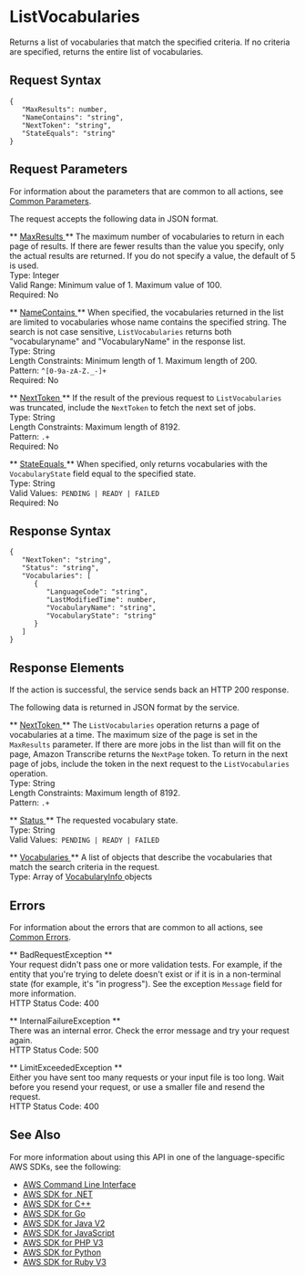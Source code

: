 # ListVocabularies<a name="API_ListVocabularies"></a>

Returns a list of vocabularies that match the specified criteria\. If no criteria are specified, returns the entire list of vocabularies\.

## Request Syntax<a name="API_ListVocabularies_RequestSyntax"></a>

```
{
   "MaxResults": number,
   "NameContains": "string",
   "NextToken": "string",
   "StateEquals": "string"
}
```

## Request Parameters<a name="API_ListVocabularies_RequestParameters"></a>

For information about the parameters that are common to all actions, see [Common Parameters](CommonParameters.md)\.

The request accepts the following data in JSON format\.

 ** [ MaxResults ](#API_ListVocabularies_RequestSyntax) **   <a name="transcribe-ListVocabularies-request-MaxResults"></a>
The maximum number of vocabularies to return in each page of results\. If there are fewer results than the value you specify, only the actual results are returned\. If you do not specify a value, the default of 5 is used\.  
Type: Integer  
Valid Range: Minimum value of 1\. Maximum value of 100\.  
Required: No

 ** [ NameContains ](#API_ListVocabularies_RequestSyntax) **   <a name="transcribe-ListVocabularies-request-NameContains"></a>
When specified, the vocabularies returned in the list are limited to vocabularies whose name contains the specified string\. The search is not case sensitive, `ListVocabularies` returns both "vocabularyname" and "VocabularyName" in the response list\.  
Type: String  
Length Constraints: Minimum length of 1\. Maximum length of 200\.  
Pattern: `^[0-9a-zA-Z._-]+`   
Required: No

 ** [ NextToken ](#API_ListVocabularies_RequestSyntax) **   <a name="transcribe-ListVocabularies-request-NextToken"></a>
If the result of the previous request to `ListVocabularies` was truncated, include the `NextToken` to fetch the next set of jobs\.  
Type: String  
Length Constraints: Maximum length of 8192\.  
Pattern: `.+`   
Required: No

 ** [ StateEquals ](#API_ListVocabularies_RequestSyntax) **   <a name="transcribe-ListVocabularies-request-StateEquals"></a>
When specified, only returns vocabularies with the `VocabularyState` field equal to the specified state\.  
Type: String  
Valid Values:` PENDING | READY | FAILED`   
Required: No

## Response Syntax<a name="API_ListVocabularies_ResponseSyntax"></a>

```
{
   "NextToken": "string",
   "Status": "string",
   "Vocabularies": [ 
      { 
         "LanguageCode": "string",
         "LastModifiedTime": number,
         "VocabularyName": "string",
         "VocabularyState": "string"
      }
   ]
}
```

## Response Elements<a name="API_ListVocabularies_ResponseElements"></a>

If the action is successful, the service sends back an HTTP 200 response\.

The following data is returned in JSON format by the service\.

 ** [ NextToken ](#API_ListVocabularies_ResponseSyntax) **   <a name="transcribe-ListVocabularies-response-NextToken"></a>
The `ListVocabularies` operation returns a page of vocabularies at a time\. The maximum size of the page is set in the `MaxResults` parameter\. If there are more jobs in the list than will fit on the page, Amazon Transcribe returns the `NextPage` token\. To return in the next page of jobs, include the token in the next request to the `ListVocabularies` operation\.  
Type: String  
Length Constraints: Maximum length of 8192\.  
Pattern: `.+` 

 ** [ Status ](#API_ListVocabularies_ResponseSyntax) **   <a name="transcribe-ListVocabularies-response-Status"></a>
The requested vocabulary state\.  
Type: String  
Valid Values:` PENDING | READY | FAILED` 

 ** [ Vocabularies ](#API_ListVocabularies_ResponseSyntax) **   <a name="transcribe-ListVocabularies-response-Vocabularies"></a>
A list of objects that describe the vocabularies that match the search criteria in the request\.  
Type: Array of [ VocabularyInfo ](API_VocabularyInfo.md) objects

## Errors<a name="API_ListVocabularies_Errors"></a>

For information about the errors that are common to all actions, see [Common Errors](CommonErrors.md)\.

 ** BadRequestException **   
Your request didn't pass one or more validation tests\. For example, if the entity that you're trying to delete doesn't exist or if it is in a non\-terminal state \(for example, it's "in progress"\)\. See the exception `Message` field for more information\.  
HTTP Status Code: 400

 ** InternalFailureException **   
There was an internal error\. Check the error message and try your request again\.  
HTTP Status Code: 500

 ** LimitExceededException **   
Either you have sent too many requests or your input file is too long\. Wait before you resend your request, or use a smaller file and resend the request\.  
HTTP Status Code: 400

## See Also<a name="API_ListVocabularies_SeeAlso"></a>

For more information about using this API in one of the language\-specific AWS SDKs, see the following:
+  [ AWS Command Line Interface](https://docs.aws.amazon.com/goto/aws-cli/transcribe-2017-10-26/ListVocabularies) 
+  [ AWS SDK for \.NET](https://docs.aws.amazon.com/goto/DotNetSDKV3/transcribe-2017-10-26/ListVocabularies) 
+  [ AWS SDK for C\+\+](https://docs.aws.amazon.com/goto/SdkForCpp/transcribe-2017-10-26/ListVocabularies) 
+  [ AWS SDK for Go](https://docs.aws.amazon.com/goto/SdkForGoV1/transcribe-2017-10-26/ListVocabularies) 
+  [ AWS SDK for Java V2](https://docs.aws.amazon.com/goto/SdkForJavaV2/transcribe-2017-10-26/ListVocabularies) 
+  [ AWS SDK for JavaScript](https://docs.aws.amazon.com/goto/AWSJavaScriptSDK/transcribe-2017-10-26/ListVocabularies) 
+  [ AWS SDK for PHP V3](https://docs.aws.amazon.com/goto/SdkForPHPV3/transcribe-2017-10-26/ListVocabularies) 
+  [ AWS SDK for Python](https://docs.aws.amazon.com/goto/boto3/transcribe-2017-10-26/ListVocabularies) 
+  [ AWS SDK for Ruby V3](https://docs.aws.amazon.com/goto/SdkForRubyV3/transcribe-2017-10-26/ListVocabularies) 